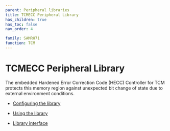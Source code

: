 ```yaml
---
parent: Peripheral libraries
title: TCMECC Peripheral Library
has_children: true
has_toc: false
nav_order: 4

family: SAMRH71
function: TCM
---
```


# TCMECC Peripheral Library

The embedded Hardened Error Correction Code (HECC) Controller for TCM protects this memory region against unexpected bit change of state due to external environment conditions.

* [Configuring the library](usage.md/#configuring-the-library)

* [Using the library](usage.md/#using-the-library)

* [Library interface](interface.md)
